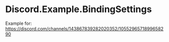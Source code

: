 # Discord.Example.BindingSettings

Example for: https://discord.com/channels/143867839282020352/1055296571899658290
